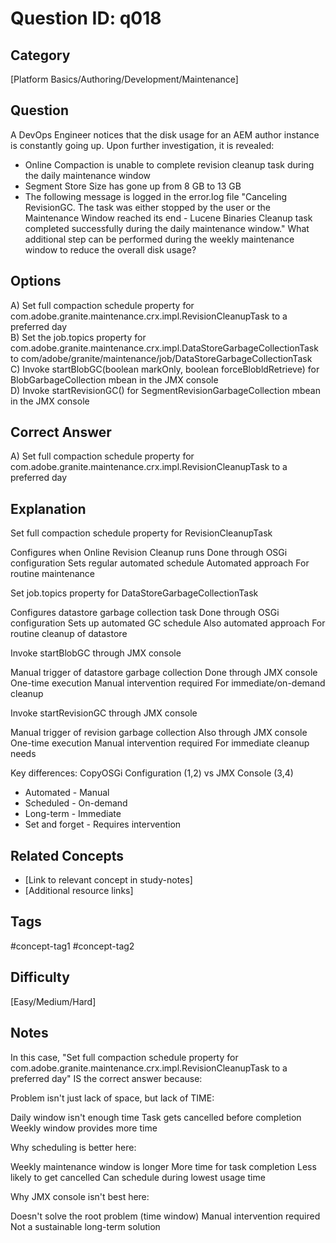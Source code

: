 # Question ID: q018

## Category
[Platform Basics/Authoring/Development/Maintenance]

## Question
A DevOps Engineer notices that the disk usage for an AEM author instance is constantly going up.
Upon further investigation, it is revealed:
- Online Compaction is unable to complete revision cleanup task during the daily maintenance window
- Segment Store Size has gone up from 8 GB to 13 GB
- The following message is logged in the error.log file
"Canceling RevisionGC. The task was either stopped by the user or the Maintenance Window reached its end - Lucene Binaries Cleanup task completed successfully during the daily maintenance window."
What additional step can be performed during the weekly maintenance window to reduce the overall disk usage?

## Options
A) Set full compaction schedule property for com.adobe.granite.maintenance.crx.impl.RevisionCleanupTask to a preferred day  <br /> 
B) Set the job.topics property for com.adobe.granite.maintenance.crx.impl.DataStoreGarbageCollectionTask to com/adobe/granite/maintenance/job/DataStoreGarbageCollectionTask  <br /> 
C) Invoke startBlobGC(boolean markOnly, boolean forceBlobldRetrieve) for BlobGarbageCollection mbean in the JMX console  <br /> 
D) Invoke startRevisionGC() for SegmentRevisionGarbageCollection mbean in the JMX console  <br /> 

## Correct Answer
A) Set full compaction schedule property for com.adobe.granite.maintenance.crx.impl.RevisionCleanupTask to a preferred day 

## Explanation
Set full compaction schedule property for RevisionCleanupTask

Configures when Online Revision Cleanup runs
Done through OSGi configuration
Sets regular automated schedule
Automated approach
For routine maintenance


Set job.topics property for DataStoreGarbageCollectionTask

Configures datastore garbage collection task
Done through OSGi configuration
Sets up automated GC schedule
Also automated approach
For routine cleanup of datastore


Invoke startBlobGC through JMX console

Manual trigger of datastore garbage collection
Done through JMX console
One-time execution
Manual intervention required
For immediate/on-demand cleanup


Invoke startRevisionGC through JMX console

Manual trigger of revision garbage collection
Also through JMX console
One-time execution
Manual intervention required
For immediate cleanup needs

Key differences:
CopyOSGi Configuration (1,2)    vs    JMX Console (3,4)
- Automated                       - Manual
- Scheduled                      - On-demand
- Long-term                      - Immediate
- Set and forget                 - Requires intervention

## Related Concepts
- [Link to relevant concept in study-notes]
- [Additional resource links]

## Tags
#concept-tag1 #concept-tag2

## Difficulty
[Easy/Medium/Hard]

## Notes
In this case, "Set full compaction schedule property for com.adobe.granite.maintenance.crx.impl.RevisionCleanupTask to a preferred day" IS the correct answer because:

Problem isn't just lack of space, but lack of TIME:

Daily window isn't enough time
Task gets cancelled before completion
Weekly window provides more time


Why scheduling is better here:

Weekly maintenance window is longer
More time for task completion
Less likely to get cancelled
Can schedule during lowest usage time


Why JMX console isn't best here:

Doesn't solve the root problem (time window)
Manual intervention required
Not a sustainable long-term solution